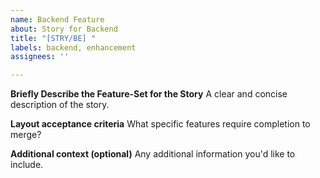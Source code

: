 ```yaml
---
name: Backend Feature
about: Story for Backend
title: "[STRY/BE] "
labels: backend, enhancement
assignees: ''

---
```


**Briefly Describe the Feature-Set for the Story**
A clear and concise description of the story.

**Layout acceptance criteria**
What specific features require completion to merge?

**Additional context (optional)**
Any additional information you'd like to include.
